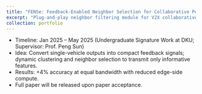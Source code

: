 ```yaml
---
title: "FENSe: Feedback-Enabled Neighbor Selection for Collaborative Perception"
excerpt: "Plug-and-play neighbor filtering module for V2X collaborative perception; stronger accuracy–efficiency tradeoff at equal bandwidth. Under Review."
collection: portfolio
---
```


- Timeline: Jan 2025 – May 2025 (Undergraduate Signature Work at DKU; Supervisor: Prof. Peng Sun)
- Idea: Convert single-vehicle outputs into compact feedback signals; dynamic clustering and neighbor selection to transmit only informative features.
- Results: +4% accuracy at equal bandwidth with reduced edge-side compute. 
- Full paper will be released upon paper acceptance.
